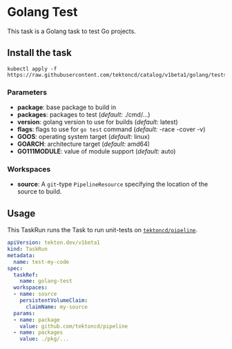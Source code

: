 # Golang Test

This task is a Golang task to test Go projects.

## Install the task

```
kubectl apply -f https://raw.githubusercontent.com/tektoncd/catalog/v1beta1/golang/tests.yaml
```

### Parameters

* **package**: base package to build in
* **packages**: packages to test (_default:_ ./cmd/...)
* **version**: golang version to use for builds (_default:_ latest)
* **flags**: flags to use for `go test` command (_default:_ -race -cover -v)
* **GOOS**: operating system target (_default:_ linux)
* **GOARCH**: architecture target (_default:_ amd64)
* **GO111MODULE**: value of module support (_default:_ auto)

### Workspaces

* **source**: A `git`-type `PipelineResource` specifying the location of the
  source to build.

## Usage

This TaskRun runs the Task to run unit-tests on
[`tektoncd/pipeline`](https://github.com/tektoncd/pipeline).

```yaml
apiVersion: tekton.dev/v1beta1
kind: TaskRun
metadata:
  name: test-my-code
spec:
  taskRef:
    name: golang-test
  workspaces:
  - name: source
    persistentVolumeClaim:
      claimName: my-source
  params:
  - name: package
    value: github.com/tektoncd/pipeline
  - name: packages
    value: ./pkg/...
```
